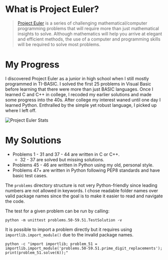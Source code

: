 
# What is Project Euler?
> [Project Euler](https://projecteuler.net/) is a series of challenging mathematical/computer programming problems that will require more than just mathematical insights to solve. Although mathematics will help you arrive at elegant and efficient methods, the use of a computer and programming skills will be required to solve most problems.

# My Progress
I discovered Project Euler as a junior in high school when I still mostly programmed in TI-BASIC. I solved the first 25 problems in Visual Basic before learning that there were more than just BASIC languages. Once I learned C and C++ in college, I recoded my earlier solutions and made some progress into the 40s. After college my interest waned until one day I learned Python. Enthralled by the simple yet robust language, I picked up where I left off.

<img src="http://projecteuler.net/profile/ddara.png" alt="Project Euler Stats">

# My Solutions
* Problems 1 - 31 and 37 - 44 are written in C or C++.
  * 32 - 37 are solved but missing solutions.
* Problems 45 - 46 are written in Python using my old, personal style.
* Problems 47+ are written in Python following PEP8 standards and have basic test cases. 

The `problems` directory structure is not very Python-friendly since leading numbers are not allowed in keywords. I chose readable folder names over valid package names since the goal is to make it easier to read and navigate the code.

The test for a given problem can be run by calling:
```
python -m unittest problems.50-59.51.TestSolution -v
```

It is possible to import a problem directly but it requires using `importlib.import_module()` due to the invalid package names.
```
python -c "import importlib; problem_51 = importlib.import_module('problems.50-59.51.prime_digit_replacements'); print(problem_51.solve(6));"
```


